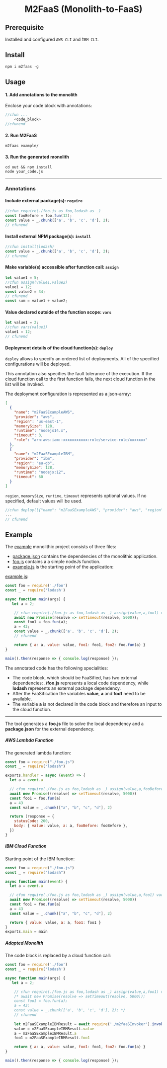 <h1 align="center">M2FaaS (Monolith-to-FaaS)</h1>

## Prerequisite

Installed and configured ``AWS CLI`` and ``ÌBM CLI``.

## Install

````js
npm i m2faas -g
````
      
## Usage

#### 1. Add annotations to the monolith

Enclose your code block with annotations:

````js
//cfun ...
    <code_block>
//cfunend
````

#### 2. Run M2FaaS


````
m2faas example/
````

#### 3. Run the generated monolith

````
cd out && npm install
node your_code.js
````

------------------

### Annotations

#### Include external package(s): `require`

````js
//cfun require(./foo.js as foo,lodash as _)
const fooBefore = foo.fun(12);
const value = _.chunk(['a', 'b', 'c', 'd'], 2);
// cfunend
````

#### Install external NPM package(s): `install`

````js
//cfun install(lodash)
const value = _.chunk(['a', 'b', 'c', 'd'], 2);
// cfunend
````

#### Make variable(s) accessible after function call: `assign`

````js
let value1 = 5;
//cfun assign(value1,value2)
value1 = 12;
const value2 = 34;
// cfunend
const sum = value1 + value2;
````

#### Value declared outside of the function scope: `vars`

````js
let value1 = 2;
//cfun vars(value1)
value1 = 12;
// cfunend
````

#### Deployment details of the cloud function(s): `deploy`

`deploy` allows to specify an ordered list of deployments. All of the specified configurations will be deployed. 

This annotation also specifies the fault tolerance of the execution. If the cloud function call to the first function fails, the next cloud function in the list will be invoked.

The deployment configuration is represented as a json-array:

````json
[
  {
    "name": "m2FaaSExampleAWS",                       
    "provider": "aws",                                
    "region": "us-east-1",                           
    "memorySize": 128,                           
    "runtime": "nodejs14.x",                        
    "timeout": 3,                                   
    "role": "arn:aws:iam::xxxxxxxxxxx:role/service-role/xxxxxxx"
  },
  {
    "name": "m2FaaSExampleIBM",                       
    "provider": "ibm",                                
    "region": "eu-gb",
    "memorySize": 128,
    "runtime": "nodejs:12", 
    "timeout": 60
  }
]
````

``region``, ``memorySize``, ``runtime``, ``timeout`` represents optional values. If no specified, default values will be used.

````js
//cfun deploy([{"name": "m2FaaSExampleAWS", "provider": "aws", "region": "us-east-1", "memorySize": 128, "runtime": "nodejs14.x", "timeout": 3, "role": "arn:aws:iam::170392512081:role/service-role/getFlight-role-n1g2o34s"},{"name": "m2FaaSExampleIBM", "provider": "ibm", "region": "eu-gb", "memorySize": 128, "runtime": "nodejs:12", "timeout": 60 }])
...
// cfunend
````

## Example

The [example](example) monolithic project consists of three files:

- [package.json](example/package.json) contains the dependencies of the monolithic application.
- [foo.js](example/foo.js) contains a a simple nodeJs function.
- [example.js](example/example.js) is the starting point of the application:


[example.js](example/example.js):
````js
const foo = require('./foo')
const _ = require('lodash')

async function main(args) {
   let a = 2;

    // cfun require(./foo.js as foo,lodash as _) assign(value,a,foo1) vars(a) install(lodash) deploy([{"name": "m2FaaSExampleAWS", "provider": "aws", "region": "us-east-1", "memorySize": 128, "runtime": "nodejs14.x", "timeout": 3, "role": "arn:aws:iam::170392512081:role/service-role/getFlight-role-n1g2o34s"},{"name": "m2FaaSExampleIBM", "provider": "ibm", "region": "eu-gb", "memorySize": 128, "runtime": "nodejs:12", "timeout": 60 }])
    await new Promise(resolve => setTimeout(resolve, 5000));
    const foo1 = foo.fun(a);
    a = 43;
    const value = _.chunk(['a', 'b', 'c', 'd'], 2);
    // cfunend

    return { a: a, value: value, foo1: foo1, foo2: foo.fun(a) }
}

main().then(response => { console.log(response) });
````

The annotated code has the following specialities:

- The code block, which should be FaaSified, has two external dependencies: **./foo.js** represents a local code dependency, while **lodash** represents an external package dependency. 
- After the FaaSification the variables **value**, **a** and **foo1** need to be available.
- The variable **a** is not declared in the code block and therefore an input to the cloud function.

----------

The tool generates a **foo.js** file to solve the local dependency and a **package.json** for the external dependency. 

##### AWS Lambda Function

The generated lambda function:

```js
const foo = require("./foo.js")
const _ = require("lodash")

exports.handler = async (event) => {
  let a = event.a

  // cfun require(./foo.js as foo,lodash as _) assign(value,a,fooBefore) vars(a) install(lodash) deploy([{"name": "m2FaaSExampleAWS", "provider": "aws", "region": "us-east-1", "memorySize": 128, "runtime": "nodejs14.x", "timeout": 3, "role": "arn:aws:iam::170392512081:role/service-role/getFlight-role-n1g2o34s"},{"name": "m2FaaSExampleIBM", "provider": "ibm", "region": "eu-gb", "memorySize": 128, "runtime": "nodejs:12", "timeout": 60 }])
  await new Promise((resolve) => setTimeout(resolve, 5000))
  const foo1 = foo.fun(a)
  a = 43
  const value = _.chunk(["a", "b", "c", "d"], 2)

  return (response = {
    statusCode: 200,
    body: { value: value, a: a, fooBefore: fooBefore },
  })
}

```

##### IBM Cloud Function

Starting point of the IBM function:

```js
const foo = require("./foo.js")
const _ = require("lodash")

async function main(event) {
  let a = event.a

  // cfun require(./foo.js as foo,lodash as _) assign(value,a,foo1) vars(a) install(lodash) deploy([{"name": "m2FaaSExampleAWS", "provider": "aws", "region": "us-east-1", "memorySize": 128, "runtime": "nodejs14.x", "timeout": 3, "role": "arn:aws:iam::170392512081:role/service-role/getFlight-role-n1g2o34s"},{"name": "m2FaaSExampleIBM", "provider": "ibm", "region": "eu-gb", "memorySize": 128, "runtime": "nodejs:12", "timeout": 60 }])
  await new Promise((resolve) => setTimeout(resolve, 5000))
  const foo1 = foo.fun(a)
  a = 43
  const value = _.chunk(["a", "b", "c", "d"], 2)

  return { value: value, a: a, foo1: foo1 }
}
exports.main = main
```

##### Adapted Monolith

The code block is replaced by a cloud function call:

```js
const foo = require('./foo')
const _ = require('lodash')

async function main(args) {
   let a = 2;

    // cfun require(./foo.js as foo,lodash as _) assign(value,a,foo1) vars(a) install(lodash) deploy([{"name": "m2FaaSExampleAWS", "provider": "aws", "region": "us-east-1", "memorySize": 128, "runtime": "nodejs14.x", "timeout": 3, "role": "arn:aws:iam::170392512081:role/service-role/getFlight-role-n1g2o34s"},{"name": "m2FaaSExampleIBM", "provider": "ibm", "region": "eu-gb", "memorySize": 128, "runtime": "nodejs:12", "timeout": 60 }])
    /* await new Promise(resolve => setTimeout(resolve, 5000));
    const foo1 = foo.fun(a);
    a = 43;
    const value = _.chunk(['a', 'b', 'c', 'd'], 2); */
    // cfunend
    
    let m2FaaSExampleIBMResult = await require('./m2faaSInvoker').invoke({ a: a,  }, [{"name":"m2FaaSExampleAWS","provider":"aws","region":"us-east-1"},{"name":"m2FaaSExampleIBM","provider":"ibm","region":"eu-gb"}]);
    value = m2FaaSExampleIBMResult.value
    a = m2FaaSExampleIBMResult.a
    foo1 = m2FaaSExampleIBMResult.foo1

    return { a: a, value: value, foo1: foo1, foo2: foo.fun(a) }
}

main().then(response => { console.log(response) });

```
